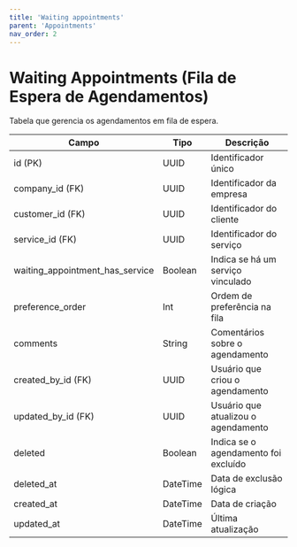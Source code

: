 ```yaml
---
title: 'Waiting appointments'
parent: 'Appointments'
nav_order: 2
---
```


# Waiting Appointments (Fila de Espera de Agendamentos)

Tabela que gerencia os agendamentos em fila de espera.

| Campo                              | Tipo     | Descrição |
|------------------------------------|---------|-----------|
| id (PK)                           | UUID    | Identificador único |
| company_id (FK)                    | UUID    | Identificador da empresa |
| customer_id (FK)                   | UUID    | Identificador do cliente |
| service_id (FK)                    | UUID    | Identificador do serviço |
| waiting_appointment_has_service     | Boolean | Indica se há um serviço vinculado |
| preference_order                    | Int     | Ordem de preferência na fila |
| comments                            | String  | Comentários sobre o agendamento |
| created_by_id (FK)                  | UUID    | Usuário que criou o agendamento |
| updated_by_id (FK)                  | UUID    | Usuário que atualizou o agendamento |
| deleted                             | Boolean | Indica se o agendamento foi excluído |
| deleted_at                          | DateTime | Data de exclusão lógica |
| created_at                          | DateTime | Data de criação |
| updated_at                          | DateTime | Última atualização |

